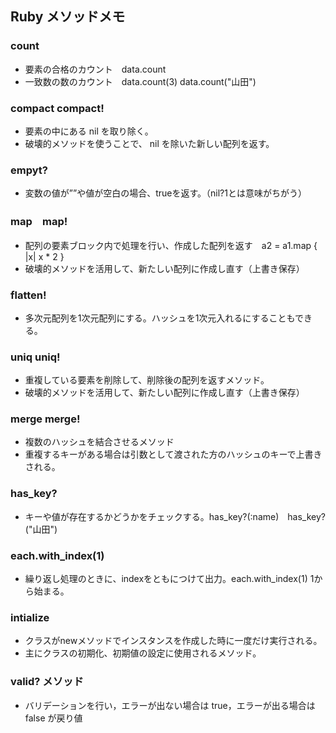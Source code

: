 
## Ruby メソッドメモ

### count
- 要素の合格のカウント　data.count
- 一致数の数のカウント　data.count(3)    data.count("山田")

### compact compact!
- 要素の中にある nil を取り除く。
- 破壊的メソッドを使うことで、 nil を除いた新しい配列を返す。

### empyt?
- 変数の値が””や値が空白の場合、trueを返す。（nil?1とは意味がちがう）

### map　map!
- 配列の要素ブロック内で処理を行い、作成した配列を返す　a2 = a1.map { |x| x * 2 }
- 破壊的メソッドを活用して、新たしい配列に作成し直す（上書き保存）

### flatten!
- 多次元配列を1次元配列にする。ハッシュを1次元入れるにすることもできる。

### uniq uniq!
- 重複している要素を削除して、削除後の配列を返すメソッド。
- 破壊的メソッドを活用して、新たしい配列に作成し直す（上書き保存）

### merge merge!
- 複数のハッシュを結合させるメソッド
- 重複するキーがある場合は引数として渡された方のハッシュのキーで上書きされる。

### has_key?
- キーや値が存在するかどうかをチェックする。has_key?(:name)　has_key?("山田")

### each.with_index(1)
- 繰り返し処理のときに、indexをともにつけて出力。each.with_index(1) 1から始まる。

### intialize
- クラスがnewメソッドでインスタンスを作成した時に一度だけ実行される。
- 主にクラスの初期化、初期値の設定に使用されるメソッド。

### valid? メソッド
- バリデーションを行い，エラーが出ない場合は true，エラーが出る場合は false が戻り値
